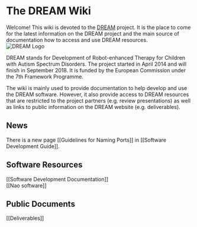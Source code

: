 The DREAM Wiki
==============

Welcome! This wiki is devoted to the [DREAM] project. It is the place to
come for the latest information on the DREAM project and the main source
of documentation how to access and use DREAM resources.\
![DREAM Logo]

DREAM stands for Development of Robot-enhanced Therapy for Children with
Autism Spectrum Disorders. The project started in April 2014 and will
finish in September 2018. It is funded by the European Commission under
the 7th Framework Programme.

The wiki is mainly used to provide documentation to help develop and use
the DREAM software. However, it also provide access to DREAM resources
that are restricted to the project partners (e.g. review presentations)
as well as links to public information on the DREAM website (e.g.
deliverables).

News
----

<!--The latest draft of the [[Software Rollout Plan]] has been updated with the new 17-component system architecture and there is a new section on Parameter Value Definitions.-->
There is a new page \[\[Guidelines for Naming Ports\]\] in \[\[Software
Development Guide\]\].

<!--Based on the responses to the software development questionnaire, the [[Guide to Submitting Software for Integration|Software Integration Guide]] has now been revised, simplified, and streamlined.  Please have a look and let us know if you can see ways to improve it even more.-->
Software Resources
------------------

\[\[Software Development Documentation\]\]\
\[\[Nao software\]\]

<!--[[Software Rollout Plan]]-->
<!-- [[Integration Status]] -->
Public Documents
----------------

\[\[Deliverables\]\]

  [DREAM]: http://www.dream2020.eu
  [DREAM Logo]: https://dream2020.github.io/DREAM/images/dream-eu-logo.png
    "DREAM Logo"
